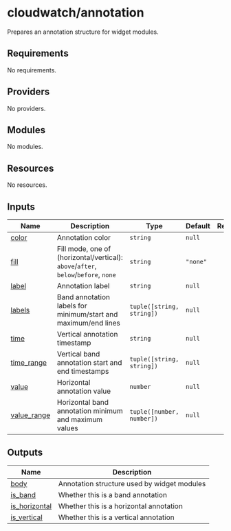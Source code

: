 # cloudwatch/annotation

Prepares an annotation structure for widget modules.

<!-- prettier-ignore-start -->
<!-- BEGIN_TF_DOCS -->
## Requirements

No requirements.

## Providers

No providers.

## Modules

No modules.

## Resources

No resources.

## Inputs

| Name | Description | Type | Default | Required |
|------|-------------|------|---------|:--------:|
| <a name="input_color"></a> [color](#input\_color) | Annotation color | `string` | `null` | no |
| <a name="input_fill"></a> [fill](#input\_fill) | Fill mode, one of (horizontal/vertical): `above`/`after`, `below`/`before`, `none` | `string` | `"none"` | no |
| <a name="input_label"></a> [label](#input\_label) | Annotation label | `string` | `null` | no |
| <a name="input_labels"></a> [labels](#input\_labels) | Band annotation labels for minimum/start and maximum/end lines | `tuple([string, string])` | `null` | no |
| <a name="input_time"></a> [time](#input\_time) | Vertical annotation timestamp | `string` | `null` | no |
| <a name="input_time_range"></a> [time\_range](#input\_time\_range) | Vertical band annotation start and end timestamps | `tuple([string, string])` | `null` | no |
| <a name="input_value"></a> [value](#input\_value) | Horizontal annotation value | `number` | `null` | no |
| <a name="input_value_range"></a> [value\_range](#input\_value\_range) | Horizontal band annotation minimum and maximum values | `tuple([number, number])` | `null` | no |

## Outputs

| Name | Description |
|------|-------------|
| <a name="output_body"></a> [body](#output\_body) | Annotation structure used by widget modules |
| <a name="output_is_band"></a> [is\_band](#output\_is\_band) | Whether this is a band annotation |
| <a name="output_is_horizontal"></a> [is\_horizontal](#output\_is\_horizontal) | Whether this is a horizontal annotation |
| <a name="output_is_vertical"></a> [is\_vertical](#output\_is\_vertical) | Whether this is a vertical annotation |
<!-- END_TF_DOCS -->
<!-- prettier-ignore-end -->
